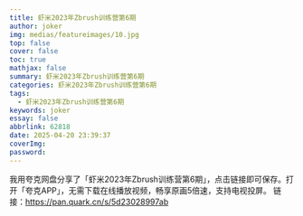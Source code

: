```yaml
---
title: 虾米2023年Zbrush训练营第6期
author: joker
img: medias/featureimages/10.jpg
top: false
cover: false
toc: true
mathjax: false
summary: 虾米2023年Zbrush训练营第6期
categories: 虾米2023年Zbrush训练营第6期
tags:
  - 虾米2023年Zbrush训练营第6期
keywords: joker
essay: false
abbrlink: 62818
date: 2025-04-20 23:39:37
coverImg:
password:
---
```


我用夸克网盘分享了「虾米2023年Zbrush训练营第6期」，点击链接即可保存。打开「夸克APP」，无需下载在线播放视频，畅享原画5倍速，支持电视投屏。
链接：https://pan.quark.cn/s/5d23028997ab
